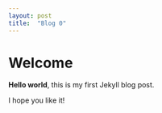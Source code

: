 ```yaml
---
layout: post
title:  "Blog 0"
---
```


# Welcome

**Hello world**, this is my first Jekyll blog post.

I hope you like it!